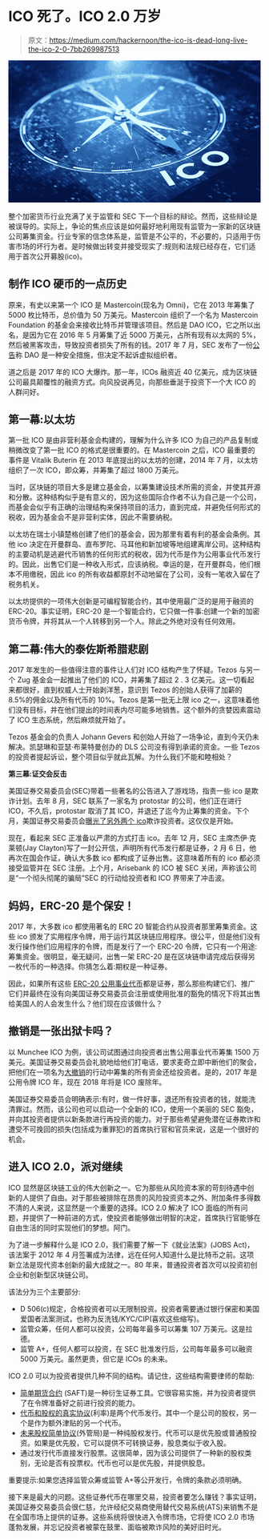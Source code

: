 # ICO 死了。ICO 2.0 万岁

> 原文：<https://medium.com/hackernoon/the-ico-is-dead-long-live-the-ico-2-0-7bb269987513>

![](img/54176a98cf66c706103becd6f0c1327e.png)

整个加密货币行业充满了关于监管和 SEC 下一个目标的辩论。然而，这些辩论是被误导的。实际上，争论的焦点应该是如何最好地利用现有监管为一家新的区块链公司筹集资金。行业专家的信念体系是，监管是不公平的，不必要的，只适用于伤害市场的坏行为者。是时候做出转变并接受现实了:规则和法规已经存在，它们适用于首次公开募股(ico)。

## 制作 ICO 硬币的一点历史

原来，有史以来第一个 ICO 是 Mastercoin(现名为 Omni)，它在 2013 年筹集了 5000 枚比特币，总价值为 50 万美元。Mastercoin 组织了一个名为 Mastercoin Foundation 的基金会来接收比特币并管理该项目。然后是 DAO ICO，它之所以出名，是因为它在 2016 年 5 月筹集了近 5000 万美元，占所有现有以太网的 5%，然后被黑客攻击，导致投资者损失了所有的钱。2017 年 7 月，SEC 发布了一份[公告](https://www.sec.gov/news/press-release/2017-131)称 DAO 是一种安全措施，但决定不起诉虚拟组织者。

道之后是 2017 年的 ICO 大爆炸。那一年，ICOs 融资近 40 亿美元，成为区块链公司最具颠覆性的融资方式。向风投说再见，向那些垂涎于投资下一个大 ICO 的人群问好。

## 第一幕:以太坊

第一批 ICO 是由非营利基金会构建的，理解为什么许多 ICO 为自己的产品复制或稍微改变了第一批 ICO 的格式是很重要的。在 Mastercoin 之后，ICO 最重要的事件是 Vitalik Buterin 在 2013 年底提出的以太坊的创建，2014 年 7 月，以太坊组织了一次 ICO，即众筹，并筹集了超过 1800 万美元。

当时，区块链的项目大多是建立基金会，以筹集建设技术所需的资金，并使其开源和分散。这种结构似乎是有意义的，因为这些国际合作者不认为自己是一个公司，而基金会似乎有正确的治理结构来保持项目的活力，直到完成，并避免任何形式的税收，因为基金会不是非营利实体，因此不需要纳税。

以太坊在瑞士小镇楚格创建了他们的基金会，因为那里有着有利的基金会条例。其他 ico 决定在开曼群岛、直布罗陀、马耳他和新加坡等地组建离岸公司。这种结构的主要动机是逃避代币销售的任何形式的税收，因为代币是作为公用事业代币发行的。因此，出售它们是一种收入形式，应该纳税。幸运的是，在开曼群岛，他们根本不用缴税，因此 ico 的所有收益都原封不动地留在了公司，没有一笔收入留在了税务机关。

以太坊提供的一项伟大创新是可编程智能合约，其中使用最广泛的是用于融资的 ERC-20。事实证明，ERC-20 是一个智能合约，它只做一件事:创建一个新的加密货币令牌，并将其从一个人转移到另一个人。除此之外绝对没有任何效用。

## 第二幕:伟大的泰佐斯希腊悲剧

2017 年发生的一些值得注意的事件让人们对 ICO 结构产生了怀疑。Tezos 与另一个 Zug 基金会一起推出了他们的 ICO，并筹集了超过 2 . 3 亿美元。这一切看起来都很好，直到权威人士开始剥洋葱，意识到 Tezos 的创始人获得了加薪的 8.5%的佣金以及所有代币的 10%。Tezos 是第一批无上限 ico 之一，这意味着他们没有目标，并在他们提出的时间表内尽可能多地销售。这个额外的贪婪因素震动了 ICO 生态系统，然后麻烦就开始了。

Tezos 基金会的负责人 Johann Gevers 和创始人开始了一场争论，直到今天仍未解决。凯瑟琳和亚瑟·布莱特曼创办的 DLS 公司没有得到承诺的资金。一些 Tezos 的投资者提起诉讼，整个项目似乎就此瓦解。为什么我们不能和睦相处？

**第三幕:证交会反击**

美国证券交易委员会(SEC)带着一些著名的公告进入了游戏场，指责一些 ico 是欺诈计划。去年 8 月，SEC 联系了一家名为 protostar 的公司，他们正在进行 ICO，不久后，protostar 取消了其 ICO，并退还了迄今为止筹集的资金。下个月，美国证券交易委员会[曝光了另外两个 ico](https://www.sec.gov/news/press-release/2017-185-0)欺诈投资者。这仅仅是开始。

现在，看起来 SEC 正准备以严肃的方式打击 ico。去年 12 月，SEC 主席杰伊·克莱顿(Jay Clayton)写了一封公开信，声明所有代币发行都是证券，2 月 6 日，他再次在国会作证，确认大多数 ico 都构成了证券出售。这意味着所有的 ico 都必须接受监管并在 SEC 注册。上个月，Arisebank 的 ICO 被 SEC 关闭，声称该公司是“一个彻头彻尾的骗局”SEC 的行动给投资者和 ICO 界带来了冲击波。

## 妈妈，ERC-20 是个保安！

2017 年，大多数 ico 都使用著名的 ERC 20 智能合约从投资者那里筹集资金。这些 ico 颁发了实用程序令牌，用于运行其区块链应用程序。很公平，但是他们没有发行操作他们应用程序的令牌，而是发行了一个 ERC-20 令牌，它只有一个用途:筹集资金。很明显，毫无疑问，出售一架 ERC-20 是在区块链申请完成后获得另一枚代币的一种选择。你猜怎么着:期权是一种证券。

因此，如果所有这些 [ERC-20 公用事业代币](https://howardmarks.com/ico-alert-erc20-is-a-security-why-8e67eacc51aa)都是证券，那么那些构建它们、推广它们并最终在没有向美国证券交易委员会注册或使用批准的豁免的情况下将其出售给美国人的人会发生什么？他们现在应该做什么？

## 撤销是一张出狱卡吗？

以 Munchee ICO 为例，该公司试图通过向投资者出售公用事业代币筹集 1500 万美元。美国证券交易委员会礼貌地给他们打电话，要求麦奇立即中断他们的聚会，把他们在一项名为[大撤销](https://howardmarks.com/15m-munchee-ico-refunds-investors-f1e26b8dd8a0)的行动中筹集的所有资金还给投资者。是的，2017 年是公用令牌 ICO 年，现在 2018 年将是 ICO 废除年。

美国证券交易委员会明确表示:有时，做一件好事，退还所有投资者的钱，就能洗清罪过。然而，该公司也可以启动一个全新的 ICO，使用一个美丽的 SEC 豁免，并向其投资者提供以新条款进行再投资的能力。对于那些希望避免潜在证券欺诈和遭受不可挽回的损失(包括成为重罪犯)的首席执行官和官员来说，这是一个很好的机会。

## 进入 ICO 2.0，派对继续

ICO 显然是区块链工业的伟大创新之一。它为那些从风险资本家的苛刻待遇中创新的人提供了自由。对于那些被排除在昂贵的风险投资资本之外、附加条件多得数不清的人来说，这显然是一个重要的选择。ICO 2.0 解决了 ICO 面临的所有问题，并提供了一种前进的方式，使投资者能够做出明智的决定，首席执行官能够在自由生活的同时实现他们的梦想。阿门。

为了进一步解释什么是 ICO 2.0，我们需要了解一下《就业法案》(JOBS Act)，该法案于 2012 年 4 月签署成为法律，远在任何人知道什么是比特币之前。这项新立法是现代资本创新的最大成就之一。80 年来，普通投资者首次可以投资初创企业和创新型区块链公司。

该法分为三个主要部分:

*   D 506(c)规定，合格投资者可以无限制投资。投资者需要通过银行保密和美国爱国者法案测试，也称为反洗钱/KYC/CIP(喜欢这些缩写)。
*   监管众筹，任何人都可以投资，公司每年最多可以筹集 107 万美元。这是拉德。
*   监管 A+，任何人都可以投资，在 SEC 批准发行后，公司每年最多可以融资 5000 万美元。虽然更贵，但它是 ICOs 的未来。

ICO 2.0 可以为投资者提供几种不同的结构。请记住，这些结构需要律师的帮助:

*   [简单期货合约](https://saftproject.com/) (SAFT)是一种衍生证券工具。它很容易实施，并为投资者提供了在令牌准备好之前进行投资的能力。
*   [代币和股权的真实协议](https://howardmarks.com/for-icos-startengine-introduces-rate-real-agreement-for-tokens-and-equity-2379e017ee76)(利率)是两个代币发行。其中一个是公司的股权，另一个是作为额外津贴的另一个代币。
*   [未来股权简单协议](https://www.ycombinator.com/documents/)(外管局)是一种纯股权发行。代币可以是优先股或普通股投资。如果是优先股，它可以提供不可转换证券，股息类似于收入股。
*   通过发行代币直接发行股票。这很简单，因为该公司提供了一种新的股权类别，无论是否有投票权。代币也可以是优先股，并提供股息。

重要提示:如果您选择监管众筹或监管 A+等公开发行，令牌的条款必须明确。

接下来是最大的问题。这些证券代币在哪里交易，投资者要怎么赚钱？事实证明，美国证券交易委员会很仁慈，允许经纪交易商使用替代交易系统(ATS)来销售不是在全国市场上提供的证券。这些系统将很快进入令牌市场，它将使 ICO 2.0 市场蓬勃发展，并忘记投资者被蒙在鼓里、面临被欺诈风险的美好旧时光。